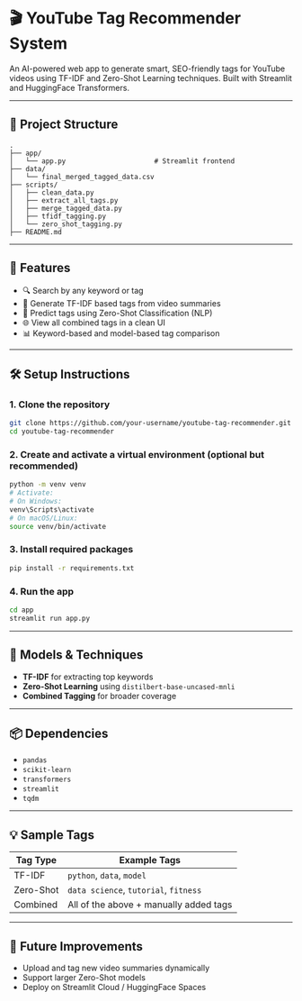 # 🎬 YouTube Tag Recommender System

An AI-powered web app to generate smart, SEO-friendly tags for YouTube videos using TF-IDF and Zero-Shot Learning techniques. Built with Streamlit and HuggingFace Transformers.

---

## 📁 Project Structure

```
.
├── app/
│   └── app.py                      # Streamlit frontend
├── data/
│   └── final_merged_tagged_data.csv
├── scripts/
│   ├── clean_data.py
│   ├── extract_all_tags.py
│   ├── merge_tagged_data.py
│   ├── tfidf_tagging.py
│   └── zero_shot_tagging.py
├── README.md
```

---

## 🚀 Features

- 🔍 Search by any keyword or tag
- 🧠 Generate TF-IDF based tags from video summaries
- 🤖 Predict tags using Zero-Shot Classification (NLP)
- 🌐 View all combined tags in a clean UI
- 📊 Keyword-based and model-based tag comparison

---

## 🛠️ Setup Instructions

### 1. Clone the repository

```bash
git clone https://github.com/your-username/youtube-tag-recommender.git
cd youtube-tag-recommender
```

### 2. Create and activate a virtual environment (optional but recommended)

```bash
python -m venv venv
# Activate:
# On Windows:
venv\Scripts\activate
# On macOS/Linux:
source venv/bin/activate
```

### 3. Install required packages

```bash
pip install -r requirements.txt
```

### 4. Run the app

```bash
cd app
streamlit run app.py
```

---

## 🧠 Models & Techniques

- **TF-IDF** for extracting top keywords
- **Zero-Shot Learning** using `distilbert-base-uncased-mnli`
- **Combined Tagging** for broader coverage

---

## 📦 Dependencies

- `pandas`
- `scikit-learn`
- `transformers`
- `streamlit`
- `tqdm`

---

## 💡 Sample Tags

| Tag Type      | Example Tags                           |
|---------------|----------------------------------------|
| TF-IDF        | `python`, `data`, `model`              |
| Zero-Shot     | `data science`, `tutorial`, `fitness`  |
| Combined      | All of the above + manually added tags |

---

## 🔮 Future Improvements

- Upload and tag new video summaries dynamically
- Support larger Zero-Shot models
- Deploy on Streamlit Cloud / HuggingFace Spaces

